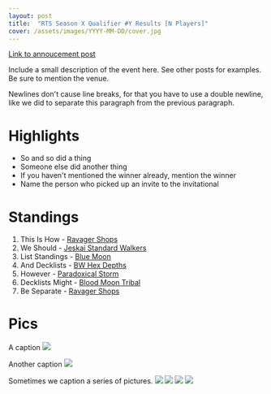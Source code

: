```yaml
---
layout: post
title:  "RTS Season X Qualifier #Y Results [N Players]"
cover: /assets/images/YYYY-MM-DD/cover.jpg
---
```


[Link to annoucement post](/announcements/YYYY-MM-DD)

Include a small description of the event here. See other posts for examples.
Be sure to mention the venue.

Newlines don't cause line breaks, for that you have to use
a double newline, like we did to separate this paragraph
from the previous paragraph.

# Highlights

* So and so did a thing
* Someone else did another thing
* If you haven't mentioned the winner already, mention the winner
* Name the person who picked up an invite to the invitational

# Standings

1. This Is How - [Ravager Shops]({{site.cdn_url}}/assets/images/YYYY-MM-DD/deck-1.jpg)
2. We Should - [Jeskai Standard Walkers]({{site.cdn_url}}/assets/images/YYYY-MM-DD/deck-2.jpg)
3. List Standings - [Blue Moon]({{site.cdn_url}}/assets/images/YYYY-MM-DD/deck-3.jpg)
4. And Decklists - [BW Hex Depths]({{site.cdn_url}}/assets/images/YYYY-MM-DD/deck-4.jpg)
5. However - [Paradoxical Storm]({{site.cdn_url}}/assets/images/YYYY-MM-DD/deck-5.jpg)
6. Decklists Might - [Blood Moon Tribal]({{site.cdn_url}}/assets/images/YYYY-MM-DD/deck-6.jpg)
7. Be Separate - [Ravager Shops]({{site.cdn_url}}/assets/images/YYYY-MM-DD/deck-7.jpg)

# Pics

A caption
![]({{site.cdn_url}}/assets/images/YYYY-MM-DD/1.jpg)

Another caption
![]({{site.cdn_url}}/assets/images/YYYY-MM-DD/2.jpg)

Sometimes we caption a series of pictures.
![]({{site.cdn_url}}/assets/images/YYYY-MM-DD/3.jpg)
![]({{site.cdn_url}}/assets/images/YYYY-MM-DD/4.jpg)
![]({{site.cdn_url}}/assets/images/YYYY-MM-DD/5.jpg)
![]({{site.cdn_url}}/assets/images/YYYY-MM-DD/6.jpg)
